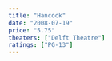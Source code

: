 ```yaml
---
title: "Hancock"
date: "2008-07-19"
price: "5.75"
theaters: ["Delft Theatre"]
ratings: ["PG-13"]
---
```

